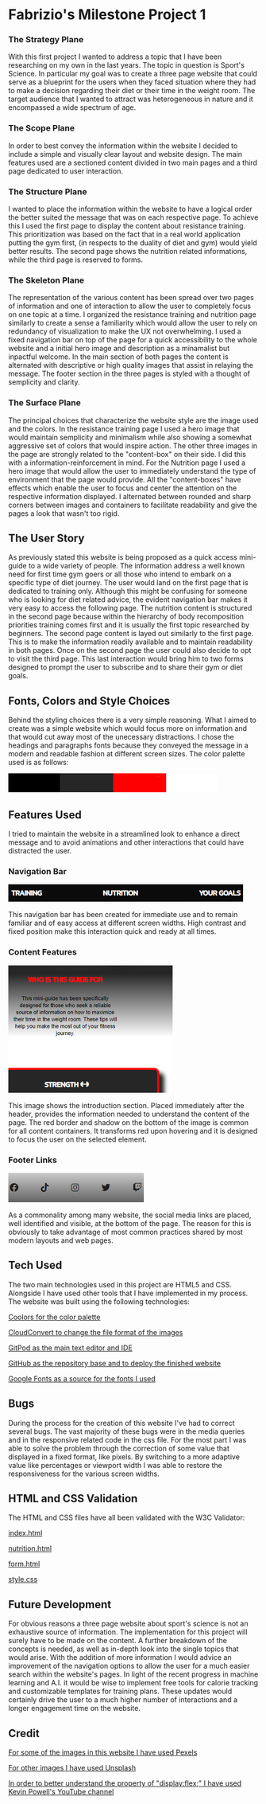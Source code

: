 # Fabrizio's Milestone Project 1 

### The Strategy Plane

With this first project I wanted to address a topic that I have been researching on my own in the last years. The topic in question is Sport's Science. In particular my goal was to create a three page website that could serve as a blueprint for the users when they faced situation where they had to make a decision regarding their diet or their time in the weight room. The target audience that I wanted to attract was heterogeneous in nature and it encompassed a wide spectrum of age.

### The Scope Plane

In order to best convey the information within the website I decided to include a simple and visually clear layout and website design. The main features used are a sectioned content divided in two main pages and a third page dedicated to user interaction. 

### The Structure Plane

I wanted to place the information within the website to have a logical order the better suited the message that was on each respective page. To achieve this I used the first page to display the content about resistance training. This prioritization was based on the fact that in a real world application putting the gym first, (in respects to the duality of diet and gym) would yield better results. The second page shows the nutrition related informations, while the third page is reserved to forms.

### The Skeleton Plane

The representation of the various content has been spread over two pages of information and one of interaction to allow the user to completely focus on one topic at a time. I organized the resistance training and nutrition page similarly to create a sense a familiarity which would allow the user to rely on redundancy of visualization to make the UX not overwhelming. I used a fixed navigation bar on top of the page for a quick accessibility to the whole website and a initial hero image and description as a minamalist but inpactful welcome. In the main section of both pages the content is alternated with descriptive or high quality images that assist in relaying the message. The footer section in the three pages is styled with a thought of semplicity and clarity.

### The Surface Plane

The principal choices that characterize the website style are the image used and the colors. In the resistance training page I used a hero image that would maintain semplicity and minimalism while also showing a somewhat aggressive set of colors that would inspire action. The other three images in the page are strongly related to the "content-box" on their side. I did this with a information-reinforcement in mind. For the Nutrition page I used a hero image that would allow the user to immediately understand the type of environment that the page would provide. All the "content-boxes" have effects which enable the user to focus and center the attention on the respective information displayed. I alternated between rounded and sharp corners between images and containers to facilitate readability and give the pages a look that wasn't too rigid.



## The User Story

As previously stated this website is being proposed as a quick access mini-guide to a wide variety of people. The information address a well known need for first time gym goers or all those who intend to embark on a specific type of diet journey. The user would land on the first page that is dedicated to training only. Although this might be confusing for someone who is looking for diet related advice, the evident navigation bar makes it very easy to access the following page. The nutrition content is structured in the second page because within the hierarchy of body recomposition priorities training comes first and it is usually the first topic researched by beginners. The second page content is layed out similarly to the first page. This is to make the information readily available and to maintain readability in both pages. Once on the second page the user could also decide to opt to visit the third page. This last interaction would bring him to two forms designed to prompt the user to subscribe and to share their gym or diet goals. 

## Fonts, Colors and Style Choices

Behind the styling choices there is a very simple reasoning. What I aimed to create was a simple website which would focus more on information and that would cut away most of the unecessary distractions. I chose the headings and paragraphs fonts because they conveyed the message in a modern and readable fashion at different screen sizes. The color palette used is as follows: 

![this is the palette](assets/img/Project-palette.png)

## Features Used

I tried to maintain the website in a streamlined look to enhance a direct message and to avoid animations and other interactions that could have distracted the user.

### Navigation Bar
![navigation bar](assets/img/nav-bar.png)

This navigation bar has been created for immediate use and to remain familiar and of easy access at different screen widths. High contrast and fixed position make this interaction quick and ready at all times.

### Content Features
![introduction and border highlight](assets/img/intro-and-border.png)

This image shows the introduction section. Placed immediately after the header, provides the information needed to understand the content of the page. The red border and shadow on the bottom of the image is common for all content containers. It transforms red upon hovering and it is designed to focus the user on the selected element.


### Footer Links
![social media links](assets/img/social-media-bar.png)

As a commonality among many website, the social media links are placed, well identified and visible, at the bottom of the page. The reason for this is obviously to take advantage of most common practices shared by most modern layouts and web pages.


## Tech Used

The two main technologies used in this project are HTML5 and CSS. Alongside I have used other tools that I have implemented in my process. The website was built using the following technologies:

[Coolors for the color palette](https://coolors.co/)

[CloudConvert to change the file format of the images](https://cloudconvert.com/)

[GitPod as the main text editor and IDE](https://gitpod.io/)

[GitHub as the repository base and to deploy the finished website](https://github.com/)

[Google Fonts as a source for the fonts I used](https://fonts.google.com/?hl=it)

## Bugs

During the process for the creation of this website I've had to correct several bugs. The vast majority of these bugs were in the media queries and in the responsive related code in the css file. For the most part I was able to solve the problem through the correction of some value that displayed in a fixed format, like pixels. By switching to a more adaptive value like percentages or viewport width I was able to restore the responsiveness for the various screen widths.

## HTML and CSS Validation

The HTML and CSS files have all been validated with the W3C Validator:

[index.html](https://validator.w3.org/nu/#textarea)

[nutrition.html](https://validator.w3.org/nu/#textarea)

[form.html]()

[style.css]()

## Future Development

For obvious reasons a three page website about sport's science is not an exhaustive source of information. The implementation for this project will surely have to be made on the content. A further breakdown of the concepts is needed, as well as in-depth look into the single topics that would arise. With the addition of more information I would advice an improvement of the navigation options to allow the user for a much easier search within the website's pages. In light of the recent progress in machine learning and A.I. it would be wise to implement free tools for calorie tracking and customizable templates for training plans. These updates would certainly drive the user to a much higher number of interactions and a longer engagement time on the website.

## Credit

[For some of the images in this website I have used Pexels](https://www.pexels.com/it-it/)

[For other images I have used Unsplash](https://unsplash.com/it)

[In order to better understand the property of "display:flex;" I have used Kevin Powell's YouTube channel](https://www.youtube.com/@KevinPowell)
